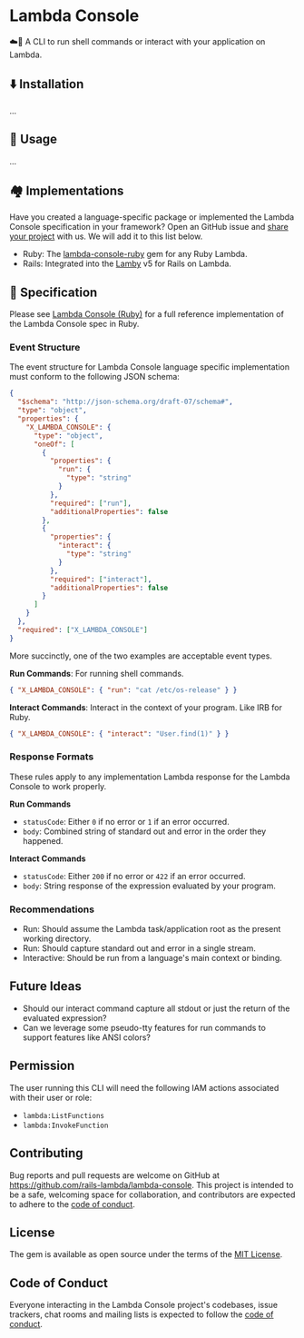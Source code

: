# Lambda Console

☁️🐚 A CLI to run shell commands or interact with your application on Lambda.


## ⬇️ Installation

...

## 🐚 Usage

...

## 🏘️ Implementations

Have you created a language-specific package or implemented the Lambda Console specification in your framework? Open an GitHub issue and [share your project](https://github.com/rails-lambda/lambda-console/issues/new/choose) with us. We will add it to this list below.

- Ruby: The [lambda-console-ruby](https://github.com/rails-lambda/lambda-console-ruby) gem for any Ruby Lambda.
- Rails: Integrated into the [Lamby](https://github.com/rails-lambda/lamby) v5 for Rails on Lambda.

## 📐 Specification 

Please see [Lambda Console (Ruby)](https://github.com/rails-lambda/lambda-console-ruby) for a full reference implementation of the Lambda Console spec in Ruby. 

### Event Structure

The event structure for Lambda Console language specific implementation must conform to the following JSON schema:

```json
{
  "$schema": "http://json-schema.org/draft-07/schema#",
  "type": "object",
  "properties": {
    "X_LAMBDA_CONSOLE": {
      "type": "object",
      "oneOf": [
        {
          "properties": {
            "run": {
              "type": "string"
            }
          },
          "required": ["run"],
          "additionalProperties": false
        },
        {
          "properties": {
            "interact": {
              "type": "string"
            }
          },
          "required": ["interact"],
          "additionalProperties": false
        }
      ]
    }
  },
  "required": ["X_LAMBDA_CONSOLE"]
}

```

More succinctly, one of the two examples are acceptable event types.

**Run Commands**: For running shell commands.

```json
{ "X_LAMBDA_CONSOLE": { "run": "cat /etc/os-release" } }
```

**Interact Commands**: Interact in the context of your program. Like IRB for Ruby.

```json
{ "X_LAMBDA_CONSOLE": { "interact": "User.find(1)" } }
```

### Response Formats

These rules apply to any implementation Lambda response for the Lambda Console to work properly.

**Run Commands**

- `statusCode`: Either `0` if no error or `1` if an error occurred.
- `body`: Combined string of standard out and error in the order they happened.

**Interact Commands**

- `statusCode`: Either `200` if no error or `422` if an error occurred.
- `body`: String response of the expression evaluated by your program.

### Recommendations

- Run: Should assume the Lambda task/application root as the present working directory.
- Run: Should capture standard out and error in a single stream.
- Interactive: Should be run from a language's main context or binding.

## Future Ideas

- Should our interact command capture all stdout or just the return of the evaluated expression?
- Can we leverage some pseudo-tty features for run commands to support features like ANSI colors?

## Permission

The user running this CLI will need the following IAM actions associated with their user or role:

- `lambda:ListFunctions`
- `lambda:InvokeFunction`

## Contributing

Bug reports and pull requests are welcome on GitHub at https://github.com/rails-lambda/lambda-console. This project is intended to be a safe, welcoming space for collaboration, and contributors are expected to adhere to the [code of conduct](https://github.com/rails-lambda/lambda-console/blob/main/CODE_OF_CONDUCT.md).

## License

The gem is available as open source under the terms of the [MIT License](https://opensource.org/licenses/MIT).

## Code of Conduct

Everyone interacting in the Lambda Console project's codebases, issue trackers, chat rooms and mailing lists is expected to follow the [code of conduct](https://github.com/rails-lambda/lambda-console/blob/main/CODE_OF_CONDUCT.md).
